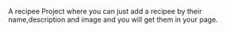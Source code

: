 A recipee Project where you can just add a recipee by their name,description and image and you will get them in your page.
